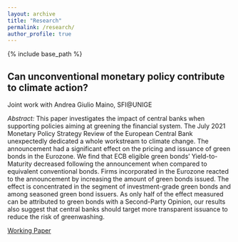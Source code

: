 ```yaml
---
layout: archive
title: "Research"
permalink: /research/
author_profile: true
---
```


{% include base_path %}

##  Can unconventional monetary policy contribute to climate action? ##
Joint work with Andrea Giulio Maino, SFI@UNIGE

*Abstract:* This paper investigates the impact of central banks when supporting policies aiming at greening the financial system. The July 2021 Monetary Policy Strategy Review of the European Central Bank unexpectedly dedicated a whole workstream to climate change. The announcement had a significant effect on the pricing and issuance of green bonds in the Eurozone. We find that ECB eligible green bonds’ Yield-to-Maturity decreased following the announcement when compared to equivalent conventional bonds. Firms incorporated in the Eurozone reacted to the announcement by increasing the amount of green bonds issued. The effect is concentrated in the segment of investment-grade green bonds and among seasoned green bond issuers. As only half of the effect measured can be attributed to green bonds with a Second-Party Opinion, our results also suggest that central banks should target more transparent issuance to reduce the risk of greenwashing.


[Working Paper](https://papers.ssrn.com/sol3/papers.cfm?abstract_id=4090616)